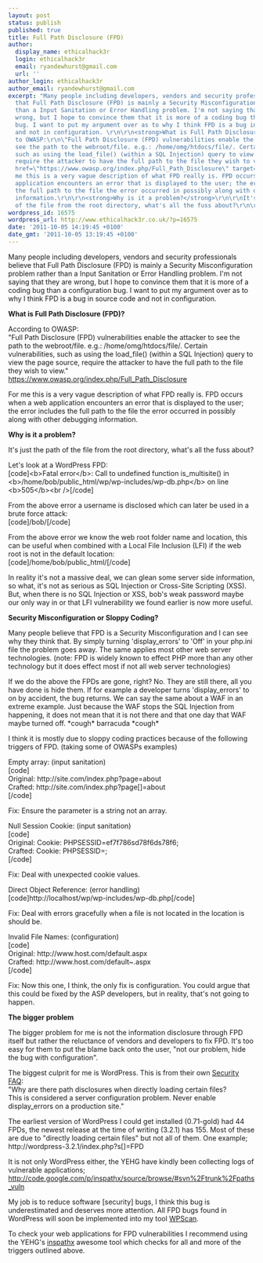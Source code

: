 ```yaml
---
layout: post
status: publish
published: true
title: Full Path Disclosure (FPD)
author:
  display_name: ethicalhack3r
  login: ethicalhack3r
  email: ryandewhurst@gmail.com
  url: ''
author_login: ethicalhack3r
author_email: ryandewhurst@gmail.com
excerpt: "Many people including developers, vendors and security professionals believe
  that Full Path Disclosure (FPD) is mainly a Security Misconfiguration problem rather
  than a Input Sanitation or Error Handling problem. I'm not saying that they are
  wrong, but I hope to convince them that it is more of a coding bug than a configuration
  bug. I want to put my argument over as to why I think FPD is a bug in source code
  and not in configuration. \r\n\r\n<strong>What is Full Path Disclosure (FPD)?</strong>\r\n\r\nAccording
  to OWASP:\r\n\"Full Path Disclosure (FPD) vulnerabilities enable the attacker to
  see the path to the webroot/file. e.g.: /home/omg/htdocs/file/. Certain vulnerabilities,
  such as using the load_file() (within a SQL Injection) query to view the page source,
  require the attacker to have the full path to the file they wish to view.\"\r\n<a
  href=\"https://www.owasp.org/index.php/Full_Path_Disclosure\" target=\"_blank\">https://www.owasp.org/index.php/Full_Path_Disclosure</a>\r\n\r\nFor
  me this is a very vague description of what FPD really is. FPD occurs when a web
  application encounters an error that is displayed to the user; the error includes
  the full path to the file the error occurred in possibly along with other debugging
  information.\r\n\r\n<strong>Why is it a problem?</strong>\r\n\r\nIt's just the path
  of the file from the root directory, what's all the fuss about?\r\n\r\n"
wordpress_id: 16575
wordpress_url: http://www.ethicalhack3r.co.uk/?p=16575
date: '2011-10-05 14:19:45 +0100'
date_gmt: '2011-10-05 13:19:45 +0100'
---
```

<p>Many people including developers, vendors and security professionals believe that Full Path Disclosure (FPD) is mainly a Security Misconfiguration problem rather than a Input Sanitation or Error Handling problem. I'm not saying that they are wrong, but I hope to convince them that it is more of a coding bug than a configuration bug. I want to put my argument over as to why I think FPD is a bug in source code and not in configuration. </p>
<p><strong>What is Full Path Disclosure (FPD)?</strong></p>
<p>According to OWASP:<br />
"Full Path Disclosure (FPD) vulnerabilities enable the attacker to see the path to the webroot/file. e.g.: /home/omg/htdocs/file/. Certain vulnerabilities, such as using the load_file() (within a SQL Injection) query to view the page source, require the attacker to have the full path to the file they wish to view."<br />
<a href="https://www.owasp.org/index.php/Full_Path_Disclosure" target="_blank">https://www.owasp.org/index.php/Full_Path_Disclosure</a></p>
<p>For me this is a very vague description of what FPD really is. FPD occurs when a web application encounters an error that is displayed to the user; the error includes the full path to the file the error occurred in possibly along with other debugging information.</p>
<p><strong>Why is it a problem?</strong></p>
<p>It's just the path of the file from the root directory, what's all the fuss about?</p>
<p><a id="more"></a><a id="more-16575"></a></p>
<p>Let's look at a WordPress FPD:<br />
[code]&lt;b&gt;Fatal error&lt;/b&gt;:  Call to undefined function is_multisite() in &lt;b&gt;/home/bob/public_html/wp/wp-includes/wp-db.php&lt;/b&gt; on line &lt;b&gt;505&lt;/b&gt;&lt;br /&gt;[/code]</p>
<p>From the above error a username is disclosed which can later be used in a brute force attack:<br />
[code]/bob/[/code]</p>
<p>From the above error we know the web root folder name and location, this can be useful when combined with a Local File Inclusion (LFI) if the web root is not in the default location:<br />
[code]/home/bob/public_html/[/code]</p>
<p>In reality it's not a massive deal, we can glean some server side information, so what, it's not as serious as SQL Injection or Cross-Site Scripting (XSS). But, when there is no SQL Injection or XSS, bob's weak password maybe our only way in or that LFI vulnerability we found earlier is now more useful.</p>
<p><strong>Security Misconfiguration or Sloppy Coding?</strong></p>
<p>Many people believe that FPD is a Security Misconfiguration and I can see why they think that. By simply turning 'display_errors' to 'Off' in your php.ini file the problem goes away. The same applies most other web server technologies. (note: FPD is widely known to effect PHP more than any other technology but it does effect most if not all web server technologies)</p>
<p>If we do the above the FPDs are gone, right? No. They are still there, all you have done is hide them. If for example a developer turns 'display_errors' to on by accident, the bug returns. We can say the same about a WAF in an extreme example. Just because the WAF stops the SQL Injection from happening, it does not mean that it is not there and that one day that WAF maybe turned off. *cough* barracuda *cough*</p>
<p>I think it is mostly due to sloppy coding practices because of the following triggers of FPD. (taking some of OWASPs examples)</p>
<p>Empty array: (input sanitation)<br />
[code]<br />
Original: http://site.com/index.php?page=about<br />
Crafted: http://site.com/index.php?page[]=about<br />
[/code]</p>
<p>Fix: Ensure the parameter is a string not an array.</p>
<p>Null Session Cookie: (input sanitation)<br />
[code]<br />
Original: Cookie: PHPSESSID=ef7f786sd78f6ds78f6;<br />
Crafted: Cookie: PHPSESSID=;<br />
[/code]</p>
<p>Fix: Deal with unexpected cookie values.</p>
<p>Direct Object Reference: (error handling)<br />
[code]http://localhost/wp/wp-includes/wp-db.php[/code]</p>
<p>Fix: Deal with errors gracefully when a file is not located in the location is should be.</p>
<p>Invalid File Names: (configuration)<br />
[code]<br />
Original: http://www.host.com/default.aspx<br />
Crafted: http://www.host.com/default~.aspx<br />
[/code]</p>
<p>Fix: Now this one, I think, the only fix is configuration. You could argue that this could be fixed by the ASP developers, but in reality, that's not going to happen.</p>
<p><strong>The bigger problem</strong></p>
<p>The bigger problem for me is not the information disclosure through FPD itself but rather the reluctance of vendors and developers to fix FPD. It's too easy for them to put the blame back onto the user, "not our problem, hide the bug with configuration".</p>
<p>The biggest culprit for me is WordPress. This is from their own <a href="http://codex.wordpress.org/Security_FAQ#Why_are_there_path_disclosures_when_directly_loading_certain_files.3F" target="_blank">Security FAQ</a>:<br />
"Why are there path disclosures when directly loading certain files?<br />
This is considered a server configuration problem. Never enable display_errors on a production site."</p>
<p>The earliest version of WordPress I could get installed (0.71-gold) had 44 FPDs, the newest release at the time of writing (3.2.1) has 155. Most of these are due to "directly loading certain files" but not all of them. One example; http://wordpress-3.2.1/index.php?s[]=FPD</p>
<p>It is not only WordPress either, the YEHG have kindly been collecting logs of vulnerable applications;<br />
<a href="http://code.google.com/p/inspathx/source/browse/#svn%2Ftrunk%2Fpaths_vuln" target="_blank">http://code.google.com/p/inspathx/source/browse/#svn%2Ftrunk%2Fpaths_vuln</a></p>
<p>My job is to reduce software [security] bugs, I think this bug is underestimated and deserves more attention. All FPD bugs found in WordPress will soon be implemented into my tool <a href="http://code.google.com/p/wpscan" target="_blank">WPScan</a>.</p>
<p>To check your web applications for FPD vulnerabilities I recommend using the YEHG's <a href="http://code.google.com/p/inspathx/" target="_blank">inspathx</a> awesome tool which checks for all and more of the triggers outlined above.</p>
